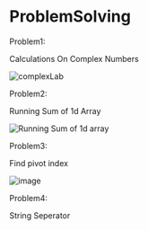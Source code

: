 # ProblemSolving

Problem1:

Calculations On Complex Numbers

![complexLab](https://user-images.githubusercontent.com/59229510/180614913-824e1b2c-f6f8-4983-b595-8aec14030abc.jpg)


Problem2:

 Running Sum of 1d Array
 
 ![Running Sum of 1d array](https://user-images.githubusercontent.com/59229510/181039473-c1121af4-6d11-4747-95bc-723bd418c1c5.jpg)
 
 Problem3:
 
 Find pivot index
 
 ![image](https://user-images.githubusercontent.com/59229510/181049153-d8b5aa81-c550-4069-b720-31725ce3e8ed.png)
 
 Problem4:
 
 String Seperator
 
 

